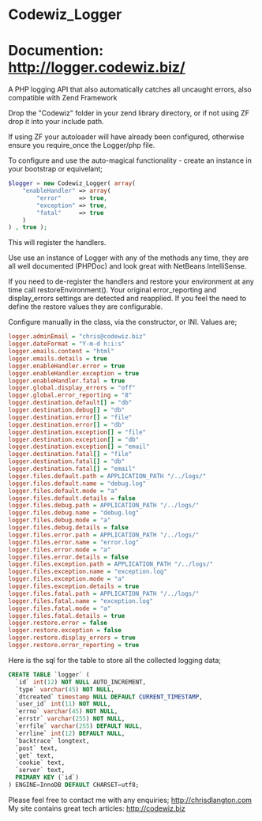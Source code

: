 Codewiz_Logger
==============

Documention: http://logger.codewiz.biz/
==============

A PHP logging API that also automatically catches all uncaught errors, also compatible with Zend Framework

Drop the "Codewiz" folder in your zend library directory, or if not using ZF drop it into your include path.

If using ZF your autoloader will have already been configured, otherwise ensure you require_once the Logger/php file.

To configure and use the auto-magical functionality - create an instance in your bootstrap or equivelant;

```php
$logger = new Codewiz_Logger( array(
    "enableHandler" => array(
        "error"     => true,
        "exception" => true,
        "fatal"     => true
    )
) , true );

```

This will register the handlers.

Use use an instance of Logger with any of the methods any time, they are all well documented (PHPDoc) and look great with NetBeans IntelliSense.

If you need to de-register the handlers and restore your environment at any time call restoreEnvironment(). Your original error_reporting and display_errors settings are detected and reapplied.
If you feel the need to define the restore values they are configurable.

Configure manually in the class, via the constructor, or INI. Values are;
```ini
logger.adminEmail = "chris@codewiz.biz"
logger.dateFormat = "Y-m-d h:i:s"
logger.emails.content = "html"
logger.emails.details = true
logger.enableHandler.error = true
logger.enableHandler.exception = true
logger.enableHandler.fatal = true
logger.global.display_errors = "off"
logger.global.error_reporting = "8"
logger.destination.default[] = "db"
logger.destination.debug[] = "db"
logger.destination.error[] = "file"
logger.destination.error[] = "db"
logger.destination.exception[] = "file"
logger.destination.exception[] = "db"
logger.destination.exception[] = "email"
logger.destination.fatal[] = "file"
logger.destination.fatal[] = "db"
logger.destination.fatal[] = "email"
logger.files.default.path = APPLICATION_PATH "/../logs/"
logger.files.default.name = "debug.log"
logger.files.default.mode = "a"
logger.files.default.details = false
logger.files.debug.path = APPLICATION_PATH "/../logs/"
logger.files.debug.name = "debug.log"
logger.files.debug.mode = "a"
logger.files.debug.details = false
logger.files.error.path = APPLICATION_PATH "/../logs/"
logger.files.error.name = "error.log"
logger.files.error.mode = "a"
logger.files.error.details = false
logger.files.exception.path = APPLICATION_PATH "/../logs/"
logger.files.exception.name = "exception.log"
logger.files.exception.mode = "a"
logger.files.exception.details = true
logger.files.fatal.path = APPLICATION_PATH "/../logs/"
logger.files.fatal.name = "exception.log"
logger.files.fatal.mode = "a"
logger.files.fatal.details = true
logger.restore.error = false
logger.restore.exception = false
logger.restore.display_errors = true
logger.restore.error_reporting = true
```

Here is the sql for the table to store all the collected logging data;
```sql
CREATE TABLE `logger` (
  `id` int(12) NOT NULL AUTO_INCREMENT,
  `type` varchar(45) NOT NULL,
  `dtcreated` timestamp NULL DEFAULT CURRENT_TIMESTAMP,
  `user_id` int(11) NOT NULL,
  `errno` varchar(45) NOT NULL,
  `errstr` varchar(255) NOT NULL,
  `errfile` varchar(255) DEFAULT NULL,
  `errline` int(12) DEFAULT NULL,
  `backtrace` longtext,
  `post` text,
  `get` text,
  `cookie` text,
  `server` text,
  PRIMARY KEY (`id`)
) ENGINE=InnoDB DEFAULT CHARSET=utf8;
```

Please feel free to contact me with any enquiries; http://chrisdlangton.com
My site contains great tech articles: http://codewiz.biz
